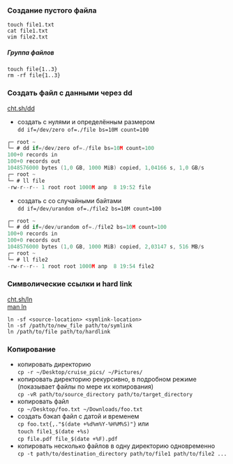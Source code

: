 ### Создание пустого файла
`touch file1.txt`
<br/> `cat file1.txt`
<br/> `vim file2.txt`

##### Группа файлов
```
touch file{1..3}
rm -rf file{1..3}
```

### Создать файл с данными через dd
[cht.sh/dd](https://cheat.sh/dd)
- создать с нулями и определённым размером
  <br/> `dd if=/dev/zero of=./file bs=10M count=100`
```c
┌─ root ~
└─ # dd if=/dev/zero of=./file bs=10M count=100
100+0 records in
100+0 records out
1048576000 bytes (1,0 GB, 1000 MiB) copied, 1,04166 s, 1,0 GB/s
┌─ root ~
└─ # ll file
-rw-r--r-- 1 root root 1000M апр  8 19:52 file
```
- создать с со случайными байтами
  <br/> `dd if=/dev/urandom of=./file2 bs=10M count=100`
```c
┌─ root ~
└─ # dd if=/dev/urandom of=./file2 bs=10M count=100
100+0 records in
100+0 records out
1048576000 bytes (1,0 GB, 1000 MiB) copied, 2,03147 s, 516 MB/s
┌─ root ~
└─ # ll file2
-rw-r--r-- 1 root root 1000M апр  8 19:54 file2
```

### Символические ссылки и hard link
 [cht.sh/ln](https://cheat.sh/ln)
<br/> [man ln](https://manned.org/man/ln)

 `ln -sf <source-location> <symlink-location>`
<br/> `ln -sf /path/to/new_file path/to/symlink`
<br/> `ln /path/to/file path/to/hardlink`

### Копирование
- копировать директорию
  <br/> `cp -r ~/Desktop/cruise_pics/ ~/Pictures/`
- копировать директорию рекурсивно, в подробном режиме (показывает файлы по мере их копирования)
  <br/> `cp -vR path/to/source_directory path/to/target_directory`
- копировать файл
  <br/> `cp ~/Desktop/foo.txt ~/Downloads/foo.txt`
- создать бэкап файл с датой и временем
  <br/> `cp foo.txt{,."$(date +%d%m%Y-%H%M%S)"}` или
  <br/> `touch file1_$(date +%s)`
  <br/> `cp file.pdf file_$(date +%F).pdf`
- копировать несколько файлов в одну директорию одновременно
  <br/> `cp -t path/to/destination_directory path/to/file1 path/to/file2 ...`













  
